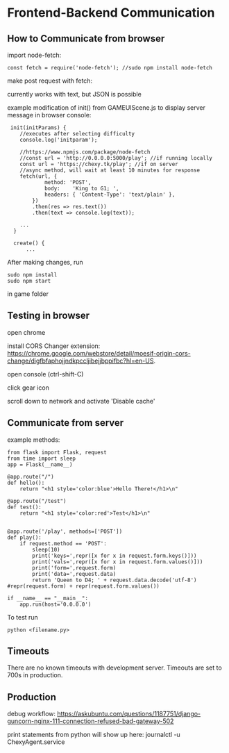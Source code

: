 # Frontend-Backend Communication

## How to Communicate from browser

import node-fetch:

```const fetch = require('node-fetch'); //sudo npm install node-fetch```

make post request with fetch:

currently works with text, but JSON is possible

example modification of init() from GAMEUIScene.js to display server message in browser console:

```
 init(initParams) {
    //executes after selecting difficulty
    console.log('initparam');
    
    //https://www.npmjs.com/package/node-fetch
    //const url = 'http://0.0.0.0:5000/play'; //if running locally
    const url = 'https://chexy.tk/play'; //if on server
    //async method, will wait at least 10 minutes for response
    fetch(url, {
            method: 'POST',
            body:    'King to G1; ',
            headers: { 'Content-Type': 'text/plain' },
        })
        .then(res => res.text())
        .then(text => console.log(text));

    ...
  }

  create() {
      ...
```

After making changes, run 

```
sudo npm install
sudo npm start
```

in game folder

## Testing in browser

open chrome

install CORS Changer extension: https://chrome.google.com/webstore/detail/moesif-origin-cors-change/digfbfaphojjndkpccljibejjbppifbc?hl=en-US.

open console (ctrl-shift-C)

click gear icon

scroll down to network and activate 'Disable cache'

## Communicate from server

example methods:

```
from flask import Flask, request
from time import sleep
app = Flask(__name__)

@app.route("/")
def hello():
    return "<h1 style='color:blue'>Hello There!</h1>\n"

@app.route("/test")
def test():
    return "<h1 style='color:red'>Test</h1>\n"

    
@app.route('/play', methods=['POST'])
def play():
    if request.method == 'POST':
        sleep(10)
        print('keys=',repr([x for x in request.form.keys()]))
        print('vals=',repr([x for x in request.form.values()]))
        print('form=',request.form)
        print('data=',request.data)
        return 'Queen to D4; ' + request.data.decode('utf-8') #repr(request.form) + repr(request.form.values()) 

if __name__ == "__main__":
    app.run(host='0.0.0.0')
```

To test run

```python <filename.py>```

## Timeouts

There are no known timeouts with development server. Timeouts are set to 700s in production.

## Production

debug workflow: https://askubuntu.com/questions/1187751/django-guncorn-nginx-111-connection-refused-bad-gateway-502

print statements from python will show up here: journalctl -u ChexyAgent.service
